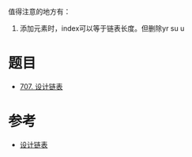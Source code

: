 
值得注意的地方有：
1. 添加元素时，index可以等于链表长度。但删除yr su u

# 题目

- [707. 设计链表](https://leetcode.cn/problems/design-linked-list/)

# 参考

- [设计链表](https://programmercarl.com/0707.%E8%AE%BE%E8%AE%A1%E9%93%BE%E8%A1%A8.html#%E7%AE%97%E6%B3%95%E5%85%AC%E5%BC%80%E8%AF%BE)